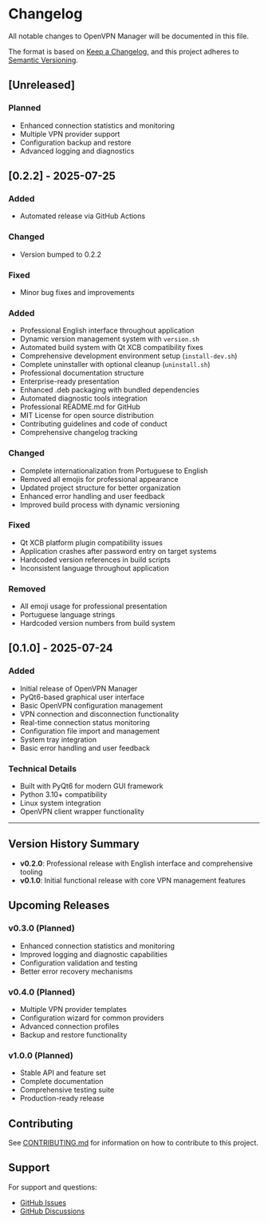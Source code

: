 # Changelog

All notable changes to OpenVPN Manager will be documented in this file.

The format is based on [Keep a Changelog](https://keepachangelog.com/en/1.0.0/),
and this project adheres to [Semantic Versioning](https://semver.org/spec/v2.0.0.html).

## [Unreleased]

### Planned
- Enhanced connection statistics and monitoring
- Multiple VPN provider support
- Configuration backup and restore
- Advanced logging and diagnostics

## [0.2.2] - 2025-07-25

### Added
- Automated release via GitHub Actions

### Changed
- Version bumped to 0.2.2

### Fixed
- Minor bug fixes and improvements

### Added
- Professional English interface throughout application
- Dynamic version management system with `version.sh`
- Automated build system with Qt XCB compatibility fixes
- Comprehensive development environment setup (`install-dev.sh`)
- Complete uninstaller with optional cleanup (`uninstall.sh`)
- Professional documentation structure
- Enterprise-ready presentation
- Enhanced .deb packaging with bundled dependencies
- Automated diagnostic tools integration
- Professional README.md for GitHub
- MIT License for open source distribution
- Contributing guidelines and code of conduct
- Comprehensive changelog tracking

### Changed
- Complete internationalization from Portuguese to English
- Removed all emojis for professional appearance
- Updated project structure for better organization
- Enhanced error handling and user feedback
- Improved build process with dynamic versioning

### Fixed
- Qt XCB platform plugin compatibility issues
- Application crashes after password entry on target systems
- Hardcoded version references in build scripts
- Inconsistent language throughout application

### Removed
- All emoji usage for professional presentation
- Portuguese language strings
- Hardcoded version numbers from build system

## [0.1.0] - 2025-07-24

### Added
- Initial release of OpenVPN Manager
- PyQt6-based graphical user interface
- Basic OpenVPN configuration management
- VPN connection and disconnection functionality
- Real-time connection status monitoring
- Configuration file import and management
- System tray integration
- Basic error handling and user feedback

### Technical Details
- Built with PyQt6 for modern GUI framework
- Python 3.10+ compatibility
- Linux system integration
- OpenVPN client wrapper functionality

---

## Version History Summary

- **v0.2.0**: Professional release with English interface and comprehensive tooling
- **v0.1.0**: Initial functional release with core VPN management features

## Upcoming Releases

### v0.3.0 (Planned)
- Enhanced connection statistics and monitoring
- Improved logging and diagnostic capabilities
- Configuration validation and testing
- Better error recovery mechanisms

### v0.4.0 (Planned)
- Multiple VPN provider templates
- Configuration wizard for common providers
- Advanced connection profiles
- Backup and restore functionality

### v1.0.0 (Planned)
- Stable API and feature set
- Complete documentation
- Comprehensive testing suite
- Production-ready release

## Contributing

See [CONTRIBUTING.md](CONTRIBUTING.md) for information on how to contribute to this project.

## Support

For support and questions:
- [GitHub Issues](https://github.com/iagsoncarlos/openvpn-manager/issues)
- [GitHub Discussions](https://github.com/iagsoncarlos/openvpn-manager/discussions)

